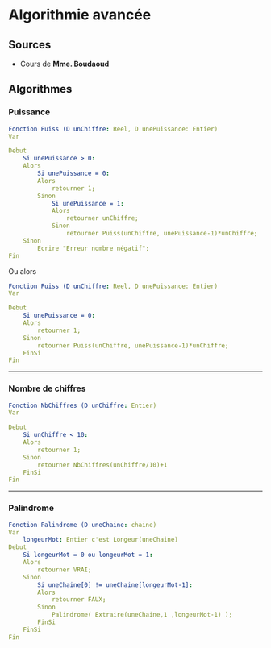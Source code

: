 <!--
Created by Its-Just-Nans - https://github.com/Its-Just-Nans
Copyright Its-Just-Nans
--->

# Algorithmie avancée

## Sources

- Cours de **Mme. Boudaoud**

## Algorithmes

### Puissance

```yaml
Fonction Puiss (D unChiffre: Reel, D unePuissance: Entier)
Var

Debut
    Si unePuissance > 0:
    Alors
        Si unePuissance = 0:
        Alors
            retourner 1;
        Sinon
            Si unePuissance = 1:
            Alors
                retourner unChiffre;
            Sinon
                retourner Puiss(unChiffre, unePuissance-1)*unChiffre;
    Sinon
        Ecrire "Erreur nombre négatif";
Fin
```

Ou alors

```yaml
Fonction Puiss (D unChiffre: Reel, D unePuissance: Entier)
Var

Debut
    Si unePuissance = 0:
    Alors
        retourner 1;
    Sinon
        retourner Puiss(unChiffre, unePuissance-1)*unChiffre;
    FinSi
Fin
```




---

### Nombre de chiffres


```yaml
Fonction NbChiffres (D unChiffre: Entier)
Var

Debut
    Si unChiffre < 10:
    Alors
        retourner 1;
    Sinon
        retourner NbChiffres(unChiffre/10)+1
    FinSi
Fin
```

---

### Palindrome

```yaml
Fonction Palindrome (D uneChaine: chaine)
Var
    longeurMot: Entier c'est Longeur(uneChaine)
Debut
    Si longeurMot = 0 ou longeurMot = 1:
    Alors
        retourner VRAI;
    Sinon
        Si uneChaine[0] != uneChaine[longeurMot-1]:
        Alors
            retourner FAUX;
        Sinon
            Palindrome( Extraire(uneChaine,1 ,longeurMot-1) );
        FinSi
    FinSi
Fin
```